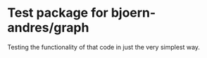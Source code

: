 # Test package for bjoern-andres/graph

Testing the functionality of that code in just the very simplest way.
